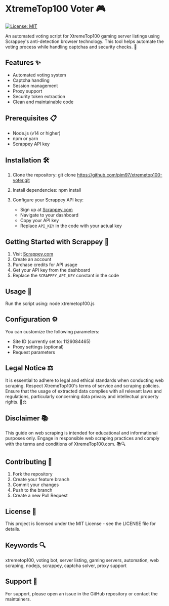 # XtremeTop100 Voter 🎮

[![License: MIT](https://img.shields.io/badge/License-MIT-yellow.svg)](https://opensource.org/licenses/MIT)

An automated voting script for XtremeTop100 gaming server listings using Scrappey's anti-detection browser technology. This tool helps automate the voting process while handling captchas and security checks. 🚀

## Features ✨

- Automated voting system
- Captcha handling
- Session management
- Proxy support
- Security token extraction
- Clean and maintainable code

## Prerequisites 📋

- Node.js (v14 or higher)
- npm or yarn
- Scrappey API key

## Installation 🛠️

1. Clone the repository:
git clone https://github.com/pim97/xtremetop100-voter.git

2. Install dependencies:
npm install

3. Configure your Scrappey API key:
   - Sign up at [Scrappey.com](https://scrappey.com/)
   - Navigate to your dashboard
   - Copy your API key
   - Replace `API_KEY` in the code with your actual key

## Getting Started with Scrappey 🌟

1. Visit [Scrappey.com](https://scrappey.com/)
2. Create an account
3. Purchase credits for API usage
4. Get your API key from the dashboard
5. Replace the `SCRAPPEY_API_KEY` constant in the code

## Usage 🚀

Run the script using:
node xtremetop100.js

## Configuration ⚙️

You can customize the following parameters:
- Site ID (currently set to: 1126084465)
- Proxy settings (optional)
- Request parameters

## Legal Notice ⚖️

It is essential to adhere to legal and ethical standards when conducting web scraping. Respect XtremeTop100's terms of service and scraping policies. Ensure that the usage of extracted data complies with all relevant laws and regulations, particularly concerning data privacy and intellectual property rights. 🚫⚖️

## Disclaimer 📚

This guide on web scraping is intended for educational and informational purposes only. Engage in responsible web scraping practices and comply with the terms and conditions of XtremeTop100.com. 📚🔍

## Contributing 🤝

1. Fork the repository
2. Create your feature branch
3. Commit your changes
4. Push to the branch
5. Create a new Pull Request

## License 📄

This project is licensed under the MIT License - see the LICENSE file for details.

## Keywords 🔍

xtremetop100, voting bot, server listing, gaming servers, automation, web scraping, nodejs, scrappey, captcha solver, proxy support

## Support 💬

For support, please open an issue in the GitHub repository or contact the maintainers.
